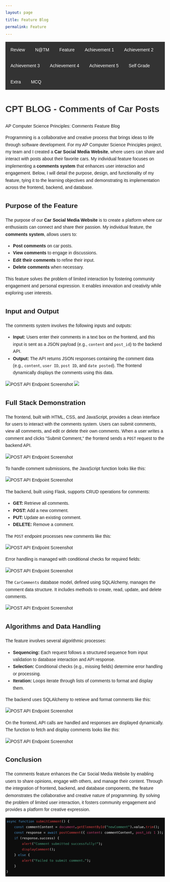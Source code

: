 ```yaml
---
layout: page
title: Feature Blog
permalink: Feature
---
```


<style>
  nav {
    background-color: #333;
    overflow: hidden;
  }
  nav ul {
    list-style-type: none;
    margin: 0;
    padding: 0;
  }
  nav ul li {
    float: left;
  }
  nav ul li a {
    display: block;
    color: white;
    text-align: center;
    padding: 14px 16px;
    text-decoration: none;
  }
  nav ul li a:hover {
    background-color: #111;
  }
  body {
    font-family: Arial, sans-serif;
    line-height: 1.6;
    margin: 20px;
  }
  h1 {
    color: #333;
  }
</style>

<nav>
  <ul>
    <li><a href="/jackson_2025/Legendary">Review</a></li>
    <li><a href="/jackson_2025/NATM">N@TM</a></li>
    <li><a href="/jackson_2025/Feature">Feature</a></li>
    <li><a href="/jackson_2025/Achievement1">Achievement 1</a></li>
    <li><a href="/jackson_2025/Achievement2">Achievement 2</a></li>
    <li><a href="/jackson_2025/Achievement3">Achievement 3</a></li>
    <li><a href="/jackson_2025/Achievement4">Achievement 4</a></li>
    <li><a href="/jackson_2025/Achievement5">Achievement 5</a></li>
    <li><a href="/jackson_2025/SelfGrade">Self Grade</a></li>
    <li><a href="/jackson_2025/Extra">Extra</a></li>
    <li><a href="/jackson_2025/MCQ">MCQ</a></li>
  </ul>
</nav>

# **CPT BLOG - Comments of Car Posts**

AP Computer Science Principles: Comments Feature Blog  

Programming is a collaborative and creative process that brings ideas to life through software development. For my AP Computer Science Principles project, my team and I created a **Car Social Media Website**, where users can share and interact with posts about their favorite cars. My individual feature focuses on implementing a **comments system** that enhances user interaction and engagement. Below, I will detail the purpose, design, and functionality of my feature, tying it to the learning objectives and demonstrating its implementation across the frontend, backend, and database.

## **Purpose of the Feature**
The purpose of our **Car Social Media Website** is to create a platform where car enthusiasts can connect and share their passion. My individual feature, the **comments system**, allows users to:  
- **Post comments** on car posts.  
- **View comments** to engage in discussions.  
- **Edit their comments** to refine their input.  
- **Delete comments** when necessary.  

This feature solves the problem of limited interaction by fostering community engagement and personal expression. It enables innovation and creativity while exploring user interests.

## **Input and Output**
The comments system involves the following inputs and outputs:  
- **Input:** Users enter their comments in a text box on the frontend, and this input is sent as a JSON payload (e.g., `content` and `post_id`) to the backend API.  
- **Output:** The API returns JSON responses containing the comment data (e.g., `content`, `user ID`, `post ID`, and `date posted`). The frontend dynamically displays the comments using this data.  

<img src="images/Screenshot 2025-01-27 at 11.23.03 PM.png" alt="POST API Endpoint Screenshot">

<img src="images/Screenshot 2025-03-02 at 9.48.08 PM.png">

## **Full Stack Demonstration**
The frontend, built with HTML, CSS, and JavaScript, provides a clean interface for users to interact with the comments system. Users can submit comments, view all comments, and edit or delete their own comments. When a user writes a comment and clicks "Submit Comment," the frontend sends a `POST` request to the backend API.  

<img src="images/Screenshot 2025-01-27 at 11.25.29 PM.png" alt="POST API Endpoint Screenshot">

To handle comment submissions, the JavaScript function looks like this:

<img src="images/Screenshot 2025-01-27 at 11.33.39 PM.png" alt="POST API Endpoint Screenshot">

The backend, built using Flask, supports CRUD operations for comments:
- **GET:** Retrieve all comments.  
- **POST:** Add a new comment.  
- **PUT:** Update an existing comment.  
- **DELETE:** Remove a comment.  

The `POST` endpoint processes new comments like this:

<img src="images/Screenshot 2025-01-27 at 11.37.18 PM.png" alt="POST API Endpoint Screenshot">

Error handling is managed with conditional checks for required fields:

<img src="images/Screenshot 2025-01-27 at 11.37.55 PM.png" alt="POST API Endpoint Screenshot">

The `CarComments` database model, defined using SQLAlchemy, manages the comment data structure. It includes methods to create, read, update, and delete comments.

<img src="images/Screenshot 2025-01-27 at 11.39.03 PM.png" alt="POST API Endpoint Screenshot">

## **Algorithms and Data Handling**
The feature involves several algorithmic processes:  
- **Sequencing:** Each request follows a structured sequence from input validation to database interaction and API response.  
- **Selection:** Conditional checks (e.g., missing fields) determine error handling or processing.  
- **Iteration:** Loops iterate through lists of comments to format and display them.

The backend uses SQLAlchemy to retrieve and format comments like this:

<img src="images/Screenshot 2025-01-27 at 11.40.04 PM.png" alt="POST API Endpoint Screenshot">

On the frontend, API calls are handled and responses are displayed dynamically. The function to fetch and display comments looks like this:

<img src="images/Screenshot 2025-01-27 at 11.43.55 PM.png" alt="POST API Endpoint Screenshot">

## **Conclusion**
The comments feature enhances the Car Social Media Website by enabling users to share opinions, engage with others, and manage their content. Through the integration of frontend, backend, and database components, the feature demonstrates the collaborative and creative nature of programming. By solving the problem of limited user interaction, it fosters community engagement and provides a platform for creative expression.

<img src="images/last.png" alt="POST API Endpoint Screenshot">


